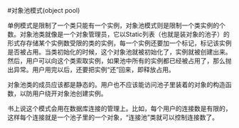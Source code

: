 #对象池模式(object pool)

单例模式是限制了一个类只能有一个实例，对象池模式则是限制一个类实例的个数。对象池类就像是一个对象管理员，它以Static列表（也就是装对象的池子）的形式存存储某个实例数受限的类的实例，每一个实例还要加一个标记，标记该实例是否被占用。当类初始化的时候，这个对象池就被初始化了，实例就被创建出来。然后，用户可以向这个类索取实例，如果池中所有的实例都已经被占用了，那么抛出异常。用户用完以后，还要把实例“还”回来，即释放占用。

对象池类的成员应该都是静态的。用户也不应该能访问池子里装着的对象的构造函数，以防用户绕开对象池创建实例。

书上说这个模式会用在数据库连接的管理上。比如，每个用户的连接数是有限的，这样每个连接就是一个池子里的一个对象，“连接池”类就可以控制连接数了。
